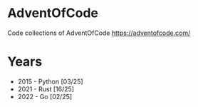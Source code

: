 # AdventOfCode
Code collections of AdventOfCode https://adventofcode.com/

# Years

* 2015 - Python [03/25]
* 2021 - Rust [16/25]
* 2022 - Go [02/25]
